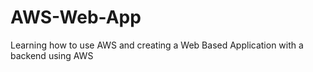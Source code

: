 # AWS-Web-App
Learning how to use AWS and creating a Web Based Application with a backend using AWS
